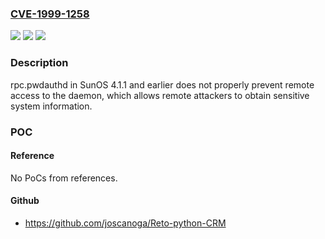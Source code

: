### [CVE-1999-1258](https://cve.mitre.org/cgi-bin/cvename.cgi?name=CVE-1999-1258)
![](https://img.shields.io/static/v1?label=Product&message=n%2Fa&color=blue)
![](https://img.shields.io/static/v1?label=Version&message=n%2Fa&color=blue)
![](https://img.shields.io/static/v1?label=Vulnerability&message=n%2Fa&color=brighgreen)

### Description

rpc.pwdauthd in SunOS 4.1.1 and earlier does not properly prevent remote access to the daemon, which allows remote attackers to obtain sensitive system information.

### POC

#### Reference
No PoCs from references.

#### Github
- https://github.com/joscanoga/Reto-python-CRM

